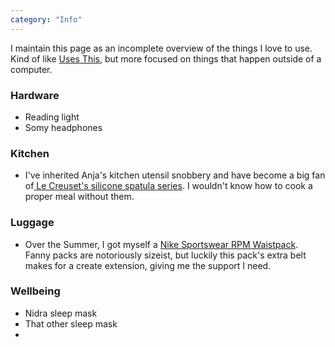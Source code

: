 ```yaml
---
category: "Info"
---
```

I maintain this page as an incomplete overview of the things I love to use. Kind of like [Uses This](https://usesthis.com/), but more focused on things that happen outside of a computer.

### Hardware
- Reading light
- Somy headphones

### Kitchen
- I've inherited Anja's kitchen utensil snobbery and have become a big fan of[ Le Creuset's silicone spatula series](https://www.lecreuset.com/kitchen-tools/spoons-and-spatulas). I wouldn't know how to cook a proper meal without them.

### Luggage
- Over the Summer, I got myself a [Nike Sportswear RPM Waistpack](https://www.nike.com/nl/en/t/sportswear-rpm-waistpack-CNTh3z/CQ3817-010). Fanny packs are notoriously sizeist, but luckily this pack's extra belt makes for a create extension, giving me the support I need.

### Wellbeing

- Nidra sleep mask
- That other sleep mask
- 